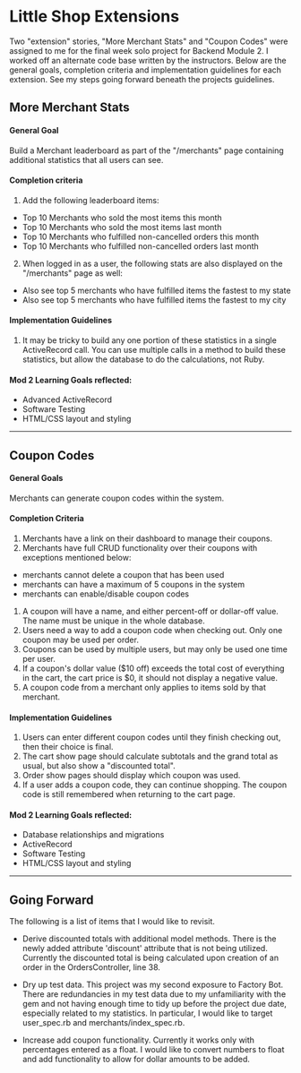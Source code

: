 # Little Shop Extensions

Two "extension" stories, "More Merchant Stats" and "Coupon Codes" were assigned to me for the final week solo project for Backend Module 2. I worked off an alternate code base written by the instructors. Below are the general goals, completion criteria and implementation guidelines for each extension. See my steps going forward beneath the projects guidelines.

## More Merchant Stats

#### General Goal

Build a Merchant leaderboard as part of the "/merchants" page containing additional statistics that all users can see.

#### Completion criteria

1. Add the following leaderboard items:
  - Top 10 Merchants who sold the most items this month
  - Top 10 Merchants who sold the most items last month
  - Top 10 Merchants who fulfilled non-cancelled orders this month
  - Top 10 Merchants who fulfilled non-cancelled orders last month

2. When logged in as a user, the following stats are also displayed on the "/merchants" page as well:
  - Also see top 5 merchants who have fulfilled items the fastest to my state
  - Also see top 5 merchants who have fulfilled items the fastest to my city

#### Implementation Guidelines

1. It may be tricky to build any one portion of these statistics in a single ActiveRecord call. You can use multiple calls in a method to build these statistics, but allow the database to do the calculations, not Ruby.

#### Mod 2 Learning Goals reflected:

- Advanced ActiveRecord
- Software Testing
- HTML/CSS layout and styling

---

## Coupon Codes

#### General Goals

Merchants can generate coupon codes within the system.

#### Completion Criteria

1. Merchants have a link on their dashboard to manage their coupons.
1. Merchants have full CRUD functionality over their coupons with exceptions mentioned below:
  - merchants cannot delete a coupon that has been used
  - merchants can have a maximum of 5 coupons in the system
  - merchants can enable/disable coupon codes
1. A coupon will have a name, and either percent-off or dollar-off value. The name must be unique in the whole database.
1. Users need a way to add a coupon code when checking out. Only one coupon may be used per order.
1. Coupons can be used by multiple users, but may only be used one time per user.
1. If a coupon's dollar value ($10 off) exceeds the total cost of everything in the cart, the cart price is $0, it should not display a negative value.
1. A coupon code from a merchant only applies to items sold by that merchant.

#### Implementation Guidelines

1. Users can enter different coupon codes until they finish checking out, then their choice is final.
1. The cart show page should calculate subtotals and the grand total as usual, but also show a "discounted total".
1. Order show pages should display which coupon was used.
1. If a user adds a coupon code, they can continue shopping. The coupon code is still remembered when returning to the cart page.

#### Mod 2 Learning Goals reflected:

- Database relationships and migrations
- ActiveRecord
- Software Testing
- HTML/CSS layout and styling

---

## Going Forward

The following is a list of items that I would like to revisit.

- Derive discounted totals with additional model methods. There is the newly added attribute 'discount' attribute that is not being utilized. Currently the discounted total is being calculated upon creation of an order in the OrdersController, line 38.

- Dry up test data. This project was my second exposure to Factory Bot. There are redundancies in my test data due to my unfamiliarity with the gem and not having enough time to tidy up before the project due date, especially related to my statistics. In particular, I would like to target user_spec.rb and merchants/index_spec.rb.

- Increase add coupon functionality. Currently it works only with percentages entered as a float. I would like to convert numbers to float and add functionality to allow for dollar amounts to be added.
